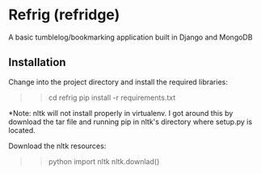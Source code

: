 # Refrig (refridge)

A basic tumblelog/bookmarking application built in Django and MongoDB


## Installation

Change into the project directory and install the required libraries:

>> cd refrig
>> pip install -r requirements.txt

*Note: nltk will not install properly in virtualenv. I got around this by download the tar file and running pip in nltk's directory where setup.py is located.

Download the nltk resources:

>> python
>> import nltk
>> nltk.downlad()